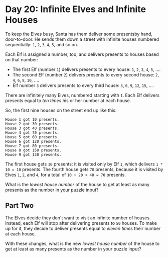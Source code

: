 # Day 20: Infinite Elves and Infinite Houses

To keep the Elves busy, Santa has them deliver some presentsby hand, door-to-door. He sends them down a street with infinite houses numbered sequentially: `1`, `2`, `3`, `4`, `5`, and so on.

Each Elf is assigned a number, too, and delivers presents to houses based on that number:

*   The first Elf (number `1`) delivers presents to every house: `1`, `2`, `3`, `4`, `5`, ....
*   The second Elf (number `2`) delivers presents to every second house: `2`, `4`, `6`, `8`, `10`, ....
*   Elf number `3` delivers presents to every third house: `3`, `6`, `9`, `12`, `15`, ....

There are infinitely many Elves, numbered starting with `1`. Each Elf delivers presents equal to _ten times_ his or her number at each house.

So, the first nine houses on the street end up like this:

    House 1 got 10 presents.
    House 2 got 30 presents.
    House 3 got 40 presents.
    House 4 got 70 presents.
    House 5 got 60 presents.
    House 6 got 120 presents.
    House 7 got 80 presents.
    House 8 got 150 presents.
    House 9 got 130 presents.

The first house gets `10` presents: it is visited only by Elf `1`, which delivers `1 * 10 = 10` presents. The fourth house gets `70` presents, because it is visited by Elves `1`, `2`, and `4`, for a total of `10 + 20 + 40 = 70` presents.

What is the _lowest house number_ of the house to get at least as many presents as the number in your puzzle input?

## Part Two

The Elves decide they don't want to visit an infinite number of houses. Instead, each Elf will stop after delivering presents to `50` houses. To make up for it, they decide to deliver presents equal to _eleven times_ their number at each house.

With these changes, what is the new _lowest house number_ of the house to get at least as many presents as the number in your puzzle input?
